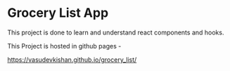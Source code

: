 # Grocery List App

This project is done to learn and understand react components and hooks.

This Project is hosted in github pages -

https://vasudevkishan.github.io/grocery_list/ 